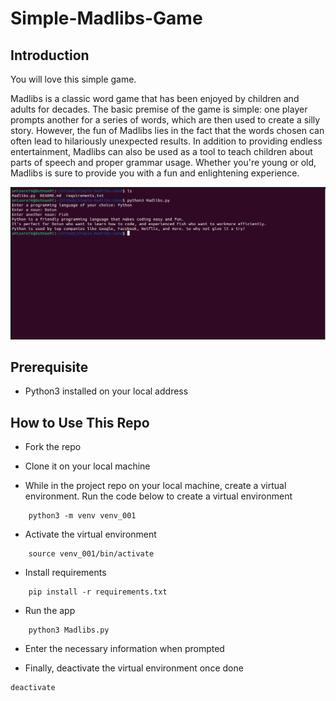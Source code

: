 # Simple-Madlibs-Game

## Introduction
You will love this simple game.

Madlibs is a classic word game that has been enjoyed by children and adults for decades. The basic premise of the game is simple: one player prompts another for a series of words, which are then used to create a silly story. However, the fun of Madlibs lies in the fact that the words chosen can often lead to hilariously unexpected results. In addition to providing endless entertainment, Madlibs can also be used as a tool to teach children about parts of speech and proper grammar usage. Whether you're young or old, Madlibs is sure to provide you with a fun and enlightening experience.

![Image!](Images/image_001.png)

## Prerequisite
- Python3 installed on your local address

## How to Use This Repo

- Fork the repo

- Clone it on your local machine

- While in the project repo on your local machine, create a virtual environment. Run the code below to create a virtual environment
```
	python3 -m venv venv_001
```
- Activate the virtual environment
```
	source venv_001/bin/activate
```
- Install requirements
```
	pip install -r requirements.txt
```
- Run the app
```
	python3 Madlibs.py
```
- Enter the necessary information when prompted

- Finally, deactivate the virtual environment once done 
```
deactivate
```

